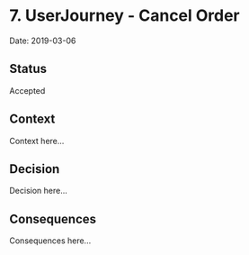 # 7. UserJourney - Cancel Order

Date: 2019-03-06

## Status

Accepted

## Context

Context here...

## Decision

Decision here...

## Consequences

Consequences here...
